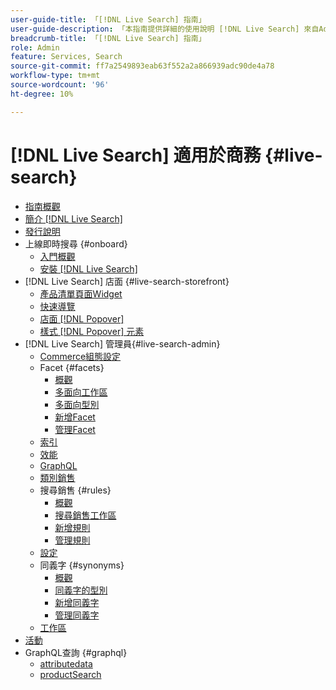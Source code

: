 ```yaml
---
user-guide-title: 「[!DNL Live Search] 指南」
user-guide-description: 「本指南提供詳細的使用說明 [!DNL Live Search] 來自Adobe Commerce。」
breadcrumb-title: 「[!DNL Live Search] 指南」
role: Admin
feature: Services, Search
source-git-commit: ff7a2549893eab63f552a2a866939adc90de4a78
workflow-type: tm+mt
source-wordcount: '96'
ht-degree: 10%

---
```


# [!DNL Live Search] 適用於商務 {#live-search}

- [指南概觀](guide-overview.md)
- [簡介 [!DNL Live Search]](overview.md)
- [發行說明](release-notes.md)
- 上線即時搜尋 {#onboard}
   - [入門概觀](onboarding-overview.md)
   - [安裝 [!DNL Live Search]](install.md)
- [!DNL Live Search] 店面 {#live-search-storefront}
   - [產品清單頁面Widget](plp-styling.md)
   - [快速導覽](quick-tour.md)
   - [店面 [!DNL Popover]](storefront-popover.md)
   - [樣式 [!DNL Popover] 元素](storefront-popover-styling.md)
- [!DNL Live Search] 管理員{#live-search-admin}
   - [Commerce組態設定](configuration.md)
   - Facet {#facets}
      - [概觀](facets.md)
      - [多面向工作區](faceting-workspace.md)
      - [多面向型別](facets-type.md)
      - [新增Facet](facets-add.md)
      - [管理Facet](facets-manage.md)
   - [索引](indexing.md)
   - [效能](performance.md)
   - [GraphQL](graphql.md)
   - [類別銷售](category-merch.md)
   - 搜尋銷售 {#rules}
      - [概觀](rules.md)
      - [搜尋銷售工作區](rules-workspace.md)
      - [新增規則](rules-add.md)
      - [管理規則](rules-manage.md)
   - [設定](settings.md)
   - 同義字 {#synonyms}
      - [概觀](synonyms.md)
      - [同義字的型別](synonyms-type.md)
      - [新增同義字](synonyms-add.md)
      - [管理同義字](synonyms-manage.md)
   - [工作區](workspace.md)
- [活動](events.md)
- GraphQL查詢 {#graphql}
   - [attributedata](https://developer.adobe.com/commerce/services/graphql/live-search/attribute-metadata/)
   - [productSearch](https://developer.adobe.com/commerce/services/graphql/live-search/product-search/)